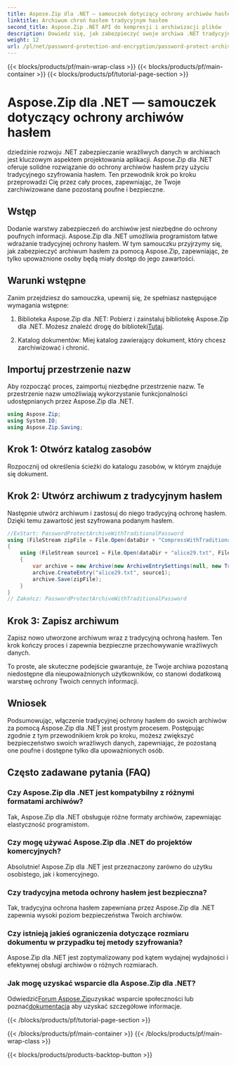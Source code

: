 ```yaml
---
title: Aspose.Zip dla .NET — samouczek dotyczący ochrony archiwów hasłem
linktitle: Archiwum chroń hasłem tradycyjnym hasłem
second_title: Aspose.Zip .NET API do kompresji i archiwizacji plików
description: Dowiedz się, jak zabezpieczyć swoje archiwa .NET tradycyjną ochroną hasłem przy użyciu Aspose.Zip. Postępuj zgodnie z naszym przewodnikiem krok po kroku, aby zwiększyć poufność danych.
weight: 12
url: /pl/net/password-protection-and-encryption/password-protect-archive-traditional-password/
---
```


{{< blocks/products/pf/main-wrap-class >}}
{{< blocks/products/pf/main-container >}}
{{< blocks/products/pf/tutorial-page-section >}}

# Aspose.Zip dla .NET — samouczek dotyczący ochrony archiwów hasłem


dziedzinie rozwoju .NET zabezpieczanie wrażliwych danych w archiwach jest kluczowym aspektem projektowania aplikacji. Aspose.Zip dla .NET oferuje solidne rozwiązanie do ochrony archiwów hasłem przy użyciu tradycyjnego szyfrowania hasłem. Ten przewodnik krok po kroku przeprowadzi Cię przez cały proces, zapewniając, że Twoje zarchiwizowane dane pozostaną poufne i bezpieczne.

## Wstęp

Dodanie warstwy zabezpieczeń do archiwów jest niezbędne do ochrony poufnych informacji. Aspose.Zip dla .NET umożliwia programistom łatwe wdrażanie tradycyjnej ochrony hasłem. W tym samouczku przyjrzymy się, jak zabezpieczyć archiwum hasłem za pomocą Aspose.Zip, zapewniając, że tylko upoważnione osoby będą miały dostęp do jego zawartości.

## Warunki wstępne

Zanim przejdziesz do samouczka, upewnij się, że spełniasz następujące wymagania wstępne:

1. Biblioteka Aspose.Zip dla .NET: Pobierz i zainstaluj bibliotekę Aspose.Zip dla .NET. Możesz znaleźć drogę do biblioteki[Tutaj](https://releases.aspose.com/zip/net/).

2. Katalog dokumentów: Miej katalog zawierający dokument, który chcesz zarchiwizować i chronić.

## Importuj przestrzenie nazw

Aby rozpocząć proces, zaimportuj niezbędne przestrzenie nazw. Te przestrzenie nazw umożliwiają wykorzystanie funkcjonalności udostępnianych przez Aspose.Zip dla .NET.

```csharp
using Aspose.Zip;
using System.IO;
using Aspose.Zip.Saving;
```

## Krok 1: Otwórz katalog zasobów

Rozpocznij od określenia ścieżki do katalogu zasobów, w którym znajduje się dokument.

## Krok 2: Utwórz archiwum z tradycyjnym hasłem

Następnie utwórz archiwum i zastosuj do niego tradycyjną ochronę hasłem. Dzięki temu zawartość jest szyfrowana podanym hasłem.

```csharp
//ExStart: PasswordProtectArchiveWithTraditionalPassword
using (FileStream zipFile = File.Open(dataDir + "CompressWithTraditionalEncryption_out.zip", FileMode.Create))
{
    using (FileStream source1 = File.Open(dataDir + "alice29.txt", FileMode.Open, FileAccess.Read))
    {
        var archive = new Archive(new ArchiveEntrySettings(null, new TraditionalEncryptionSettings("p@s$")));
        archive.CreateEntry("alice29.txt", source1);
        archive.Save(zipFile);
    }
}
// Zakończ: PasswordProtectArchiveWithTraditionalPassword
```

## Krok 3: Zapisz archiwum

Zapisz nowo utworzone archiwum wraz z tradycyjną ochroną hasłem. Ten krok kończy proces i zapewnia bezpieczne przechowywanie wrażliwych danych.

To proste, ale skuteczne podejście gwarantuje, że Twoje archiwa pozostaną niedostępne dla nieupoważnionych użytkowników, co stanowi dodatkową warstwę ochrony Twoich cennych informacji.

## Wniosek

Podsumowując, włączenie tradycyjnej ochrony hasłem do swoich archiwów za pomocą Aspose.Zip dla .NET jest prostym procesem. Postępując zgodnie z tym przewodnikiem krok po kroku, możesz zwiększyć bezpieczeństwo swoich wrażliwych danych, zapewniając, że pozostaną one poufne i dostępne tylko dla upoważnionych osób.

## Często zadawane pytania (FAQ)

### Czy Aspose.Zip dla .NET jest kompatybilny z różnymi formatami archiwów?
Tak, Aspose.Zip dla .NET obsługuje różne formaty archiwów, zapewniając elastyczność programistom.

### Czy mogę używać Aspose.Zip dla .NET do projektów komercyjnych?
Absolutnie! Aspose.Zip dla .NET jest przeznaczony zarówno do użytku osobistego, jak i komercyjnego.

### Czy tradycyjna metoda ochrony hasłem jest bezpieczna?
Tak, tradycyjna ochrona hasłem zapewniana przez Aspose.Zip dla .NET zapewnia wysoki poziom bezpieczeństwa Twoich archiwów.

### Czy istnieją jakieś ograniczenia dotyczące rozmiaru dokumentu w przypadku tej metody szyfrowania?
Aspose.Zip dla .NET jest zoptymalizowany pod kątem wydajnej wydajności i efektywnej obsługi archiwów o różnych rozmiarach.

### Jak mogę uzyskać wsparcie dla Aspose.Zip dla .NET?
 Odwiedzić[Forum Aspose.Zip](https://forum.aspose.com/c/zip/37)uzyskać wsparcie społeczności lub poznać[dokumentacja](https://reference.aspose.com/zip/net/) aby uzyskać szczegółowe informacje.


{{< /blocks/products/pf/tutorial-page-section >}}

{{< /blocks/products/pf/main-container >}}
{{< /blocks/products/pf/main-wrap-class >}}

{{< blocks/products/products-backtop-button >}}
